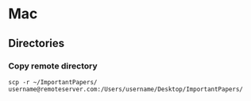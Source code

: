 # Mac <!-- omit in toc -->

## Directories

### Copy remote directory

```shell
scp -r ~/ImportantPapers/ username@remoteserver.com:/Users/username/Desktop/ImportantPapers/
```
